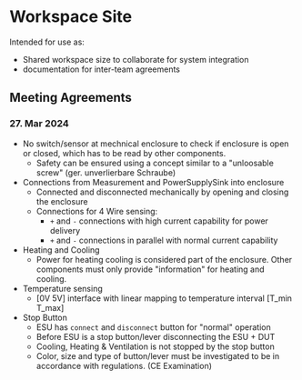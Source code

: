 # Workspace Site

Intended for use as:
  - Shared workspace size to collaborate for system integration
  - documentation for inter-team agreements

## Meeting Agreements

### 27. Mar 2024

- No switch/sensor at mechnical enclosure to check if enclosure is open or
    closed, which has to be read by other components.
    - Safety can be ensured using a concept similar to a "unloosable screw"
        (ger. unverlierbare Schraube)
- Connections from Measurement and PowerSupplySink into enclosure
    - Connected and disconnected mechanically by opening and closing the enclosure
    - Connections for 4 Wire sensing:
      - `+` and `-` connections with high current capability for power delivery
      - `+` and `-` connections in parallel with normal current capability
- Heating and Cooling
    - Power for heating cooling is considered part of the enclosure. Other
        components must only provide "information" for heating and cooling.
- Temperature sensing
    - [0V 5V] interface with linear mapping to temperature interval [T_min T_max]
- Stop Button
    - ESU has `connect` and `disconnect` button for "normal" operation
    - Before ESU is a stop button/lever disconnecting the ESU + DUT
    - Cooling, Heating & Ventilation is not stopped by the stop button
    - Color, size and type of button/lever must be investigated to be in
        accordance with regulations. (CE Examination)

